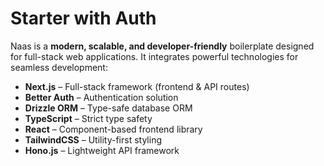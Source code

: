 # Starter with Auth

Naas is a **modern, scalable, and developer-friendly** boilerplate designed for full-stack web applications. It integrates powerful technologies for seamless development:

- **Next.js** – Full-stack framework (frontend & API routes)
- **Better Auth** – Authentication solution
- **Drizzle ORM** – Type-safe database ORM
- **TypeScript** – Strict type safety
- **React** – Component-based frontend library
- **TailwindCSS** – Utility-first styling
- **Hono.js** – Lightweight API framework
